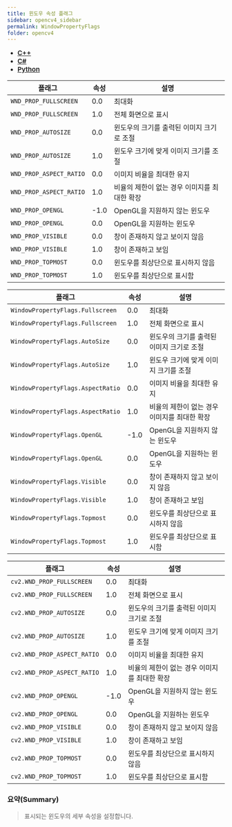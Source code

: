 ```yaml
---
title: 윈도우 속성 플래그
sidebar: opencv4_sidebar
permalink: WindowPropertyFlags
folder: opencv4
---
```


<ul id="profileTabs" class="nav nav-tabs">
    <li class="active"><a class="noCrossRef" href="#L1" data-toggle="tab" style="width: 100px; text-align: center; font-weight: 600; font-size: 15px;">C++</a></li>
    <li><a class="noCrossRef" href="#L2" data-toggle="tab" style="width: 100px; text-align: center; font-weight: 600; font-size: 15px;">C#</a></li>
    <li><a class="noCrossRef" href="#L3" data-toggle="tab" style="width: 100px; text-align: center; font-weight: 600; font-size: 15px;">Python</a></li>
</ul>

<div class="tab-content">
<div role="tabpanel" class="tab-pane active" id="L1" markdown="1">

| 플래그             | 속성 | 설명                                                         |
| ----------------- | ------ | ---------------------------------------------------------- | 
| `WND_PROP_FULLSCREEN` | 0.0 | 최대화 |
| `WND_PROP_FULLSCREEN` | 1.0 | 전체 화면으로 표시 |
| `WND_PROP_AUTOSIZE` | 0.0 | 윈도우의 크기를 출력된 이미지 크기로 조절 |
| `WND_PROP_AUTOSIZE` | 1.0 | 윈도우 크기에 맞게 이미지 크기를 조절 |
| `WND_PROP_ASPECT_RATIO` | 0.0 | 이미지 비율을 최대한 유지 |
| `WND_PROP_ASPECT_RATIO` | 1.0 | 비율의 제한이 없는 경우 이미지를 최대한 확장 |
| `WND_PROP_OPENGL` | -1.0 | OpenGL을 지원하지 않는 윈도우 |
| `WND_PROP_OPENGL` | 0.0 | OpenGL을 지원하는 윈도우 |
| `WND_PROP_VISIBLE` | 0.0 | 창이 존재하지 않고 보이지 않음 |
| `WND_PROP_VISIBLE` | 1.0 | 창이 존재하고 보임 |
| `WND_PROP_TOPMOST` | 0.0 | 윈도우를 최상단으로 표시하지 않음 |
| `WND_PROP_TOPMOST` | 1.0 | 윈도우를 최상단으로 표시함 |

</div>

<div role="tabpanel" class="tab-pane" id="L2" markdown="1">

| 플래그             | 속성 | 설명                                                         |
| ----------------- | ------ | ---------------------------------------------------------- | 
| `WindowPropertyFlags.Fullscreen` | 0.0 | 최대화 |
| `WindowPropertyFlags.Fullscreen` | 1.0 | 전체 화면으로 표시 |
| `WindowPropertyFlags.AutoSize` | 0.0 | 윈도우의 크기를 출력된 이미지 크기로 조절 |
| `WindowPropertyFlags.AutoSize` | 1.0 | 윈도우 크기에 맞게 이미지 크기를 조절 |
| `WindowPropertyFlags.AspectRatio` | 0.0 | 이미지 비율을 최대한 유지 |
| `WindowPropertyFlags.AspectRatio` | 1.0 | 비율의 제한이 없는 경우 이미지를 최대한 확장 |
| `WindowPropertyFlags.OpenGL` | -1.0 | OpenGL을 지원하지 않는 윈도우 |
| `WindowPropertyFlags.OpenGL` | 0.0 | OpenGL을 지원하는 윈도우 |
| `WindowPropertyFlags.Visible` | 0.0 | 창이 존재하지 않고 보이지 않음 |
| `WindowPropertyFlags.Visible` | 1.0 | 창이 존재하고 보임 |
| `WindowPropertyFlags.Topmost` | 0.0 | 윈도우를 최상단으로 표시하지 않음 |
| `WindowPropertyFlags.Topmost` | 1.0 | 윈도우를 최상단으로 표시함 |

</div>

<div role="tabpanel" class="tab-pane" id="L3" markdown="1">

| 플래그             | 속성 | 설명                                                         |
| ----------------- | ------ | ---------------------------------------------------------- | 
| `cv2.WND_PROP_FULLSCREEN` | 0.0 | 최대화 |
| `cv2.WND_PROP_FULLSCREEN` | 1.0 | 전체 화면으로 표시 |
| `cv2.WND_PROP_AUTOSIZE` | 0.0 | 윈도우의 크기를 출력된 이미지 크기로 조절 |
| `cv2.WND_PROP_AUTOSIZE` | 1.0 | 윈도우 크기에 맞게 이미지 크기를 조절 |
| `cv2.WND_PROP_ASPECT_RATIO` | 0.0 | 이미지 비율을 최대한 유지 |
| `cv2.WND_PROP_ASPECT_RATIO` | 1.0 | 비율의 제한이 없는 경우 이미지를 최대한 확장 |
| `cv2.WND_PROP_OPENGL` | -1.0 | OpenGL을 지원하지 않는 윈도우 |
| `cv2.WND_PROP_OPENGL` | 0.0 | OpenGL을 지원하는 윈도우 |
| `cv2.WND_PROP_VISIBLE` | 0.0 | 창이 존재하지 않고 보이지 않음 |
| `cv2.WND_PROP_VISIBLE` | 1.0 | 창이 존재하고 보임 |
| `cv2.WND_PROP_TOPMOST` | 0.0 | 윈도우를 최상단으로 표시하지 않음 |
| `cv2.WND_PROP_TOPMOST` | 1.0 | 윈도우를 최상단으로 표시함 |

</div>
</div>

### 요약(Summary)

> 표시되는 윈도우의 세부 속성을 설정합니다.